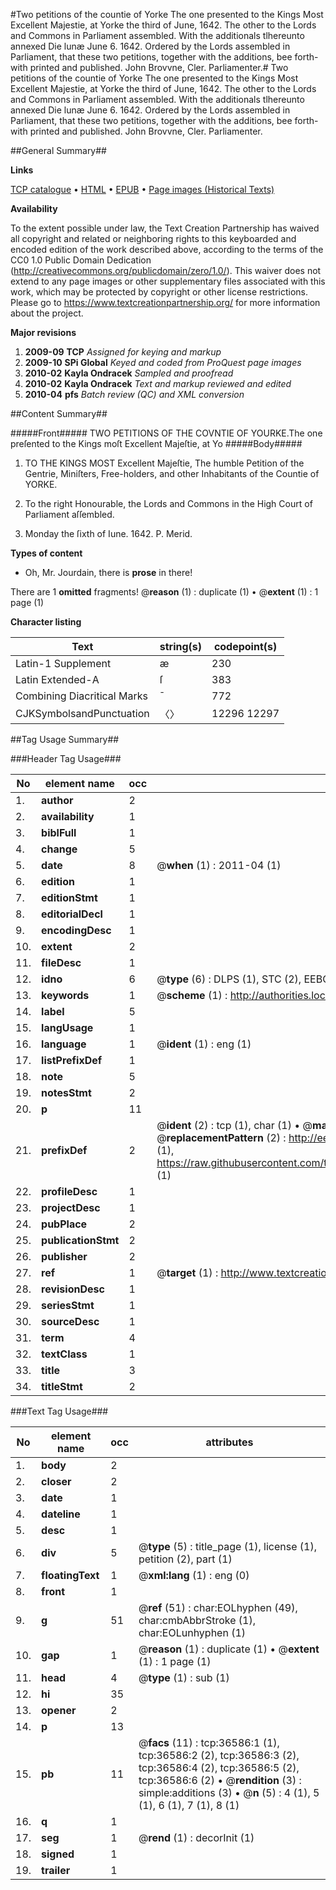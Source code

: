 #Two petitions of the countie of Yorke The one presented to the Kings Most Excellent Majestie, at Yorke the third of June, 1642. The other to the Lords and Commons in Parliament assembled. With the additionals tlhereunto annexed Die lunæ June 6. 1642. Ordered by the Lords assembled in Parliament, that these two petitions, together with the additions, bee forth-with printed and published. John Brovvne, Cler. Parliamenter.#
Two petitions of the countie of Yorke The one presented to the Kings Most Excellent Majestie, at Yorke the third of June, 1642. The other to the Lords and Commons in Parliament assembled. With the additionals tlhereunto annexed Die lunæ June 6. 1642. Ordered by the Lords assembled in Parliament, that these two petitions, together with the additions, bee forth-with printed and published. John Brovvne, Cler. Parliamenter.

##General Summary##

**Links**

[TCP catalogue](http://www.ota.ox.ac.uk/tcp/)  • 
[HTML](http://tei.it.ox.ac.uk/tcp/Texts-HTML/free/A64/A64041.html)  • 
[EPUB](http://tei.it.ox.ac.uk/tcp/Texts-EPUB/free/A64/A64041.epub) • 
[Page images (Historical Texts)](https://historicaltexts.jisc.ac.uk/eebo-99832115e)

**Availability**

To the extent possible under law, the Text Creation Partnership has waived all copyright and related or neighboring rights to this keyboarded and encoded edition of the work described above, according to the terms of the CC0 1.0 Public Domain Dedication (http://creativecommons.org/publicdomain/zero/1.0/). This waiver does not extend to any page images or other supplementary files associated with this work, which may be protected by copyright or other license restrictions. Please go to https://www.textcreationpartnership.org/ for more information about the project.

**Major revisions**

1. __2009-09__ __TCP__ *Assigned for keying and markup*
1. __2009-10__ __SPi Global__ *Keyed and coded from ProQuest page images*
1. __2010-02__ __Kayla Ondracek__ *Sampled and proofread*
1. __2010-02__ __Kayla Ondracek__ *Text and markup reviewed and edited*
1. __2010-04__ __pfs__ *Batch review (QC) and XML conversion*

##Content Summary##

#####Front#####
TWO PETITIONS OF THE COVNTIE OF YOURKE.The one preſented to the Kings moſt Excellent Majeſtie, at Yo
#####Body#####

1. TO THE KINGS MOST Excellent Majeſtie, The humble Petition of the Gentrie, Miniſters, Free-holders, and other Inhabitants of the Countie of YORKE.

1. To the right Honourable, the Lords and Commons in the High Court of Parliament aſſembled.

1. Monday the ſixth of Iune. 1642. P. Merid.

**Types of content**

  * Oh, Mr. Jourdain, there is **prose** in there!

There are 1 **omitted** fragments! 
 @__reason__ (1) : duplicate (1)  •  @__extent__ (1) : 1 page (1)

**Character listing**


|Text|string(s)|codepoint(s)|
|---|---|---|
|Latin-1 Supplement|æ|230|
|Latin Extended-A|ſ|383|
|Combining             Diacritical Marks|̄|772|
|CJKSymbolsandPunctuation|〈〉|12296 12297|

##Tag Usage Summary##

###Header Tag Usage###

|No|element name|occ|attributes|
|---|---|---|---|
|1.|__author__|2||
|2.|__availability__|1||
|3.|__biblFull__|1||
|4.|__change__|5||
|5.|__date__|8| @__when__ (1) : 2011-04 (1)|
|6.|__edition__|1||
|7.|__editionStmt__|1||
|8.|__editorialDecl__|1||
|9.|__encodingDesc__|1||
|10.|__extent__|2||
|11.|__fileDesc__|1||
|12.|__idno__|6| @__type__ (6) : DLPS (1), STC (2), EEBO-CITATION (1), PROQUEST (1), VID (1)|
|13.|__keywords__|1| @__scheme__ (1) : http://authorities.loc.gov/ (1)|
|14.|__label__|5||
|15.|__langUsage__|1||
|16.|__language__|1| @__ident__ (1) : eng (1)|
|17.|__listPrefixDef__|1||
|18.|__note__|5||
|19.|__notesStmt__|2||
|20.|__p__|11||
|21.|__prefixDef__|2| @__ident__ (2) : tcp (1), char (1)  •  @__matchPattern__ (2) : ([0-9\-]+):([0-9IVX]+) (1), (.+) (1)  •  @__replacementPattern__ (2) : http://eebo.chadwyck.com/downloadtiff?vid=$1&page=$2 (1), https://raw.githubusercontent.com/textcreationpartnership/Texts/master/tcpchars.xml#$1 (1)|
|22.|__profileDesc__|1||
|23.|__projectDesc__|1||
|24.|__pubPlace__|2||
|25.|__publicationStmt__|2||
|26.|__publisher__|2||
|27.|__ref__|1| @__target__ (1) : http://www.textcreationpartnership.org/docs/. (1)|
|28.|__revisionDesc__|1||
|29.|__seriesStmt__|1||
|30.|__sourceDesc__|1||
|31.|__term__|4||
|32.|__textClass__|1||
|33.|__title__|3||
|34.|__titleStmt__|2||


###Text Tag Usage###

|No|element name|occ|attributes|
|---|---|---|---|
|1.|__body__|2||
|2.|__closer__|2||
|3.|__date__|1||
|4.|__dateline__|1||
|5.|__desc__|1||
|6.|__div__|5| @__type__ (5) : title_page (1), license (1), petition (2), part (1)|
|7.|__floatingText__|1| @__xml:lang__ (1) : eng (0)|
|8.|__front__|1||
|9.|__g__|51| @__ref__ (51) : char:EOLhyphen (49), char:cmbAbbrStroke (1), char:EOLunhyphen (1)|
|10.|__gap__|1| @__reason__ (1) : duplicate (1)  •  @__extent__ (1) : 1 page (1)|
|11.|__head__|4| @__type__ (1) : sub (1)|
|12.|__hi__|35||
|13.|__opener__|2||
|14.|__p__|13||
|15.|__pb__|11| @__facs__ (11) : tcp:36586:1 (1), tcp:36586:2 (2), tcp:36586:3 (2), tcp:36586:4 (2), tcp:36586:5 (2), tcp:36586:6 (2)  •  @__rendition__ (3) : simple:additions (3)  •  @__n__ (5) : 4 (1), 5 (1), 6 (1), 7 (1), 8 (1)|
|16.|__q__|1||
|17.|__seg__|1| @__rend__ (1) : decorInit (1)|
|18.|__signed__|1||
|19.|__trailer__|1||
